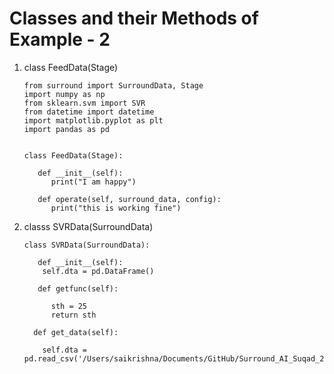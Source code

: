 # Classes and their Methods of Example - 2

1. class FeedData(Stage)

       from surround import SurroundData, Stage
       import numpy as np
       from sklearn.svm import SVR
       from datetime import datetime
       import matplotlib.pyplot as plt
       import pandas as pd


       class FeedData(Stage):

          def __init__(self):
             print("I am happy")

          def operate(self, surround_data, config):
             print("this is working fine")


2. classs SVRData(SurroundData)

       class SVRData(SurroundData):
   
          def __init__(self):
           self.dta = pd.DataFrame()

          def getfunc(self):
     
             sth = 25
             return sth

         def get_data(self):
           
           self.dta = pd.read_csv('/Users/saikrishna/Documents/GitHub/Surround_AI_Suqad_2/Arima/arima/data/Apple_Data_300.csv')

